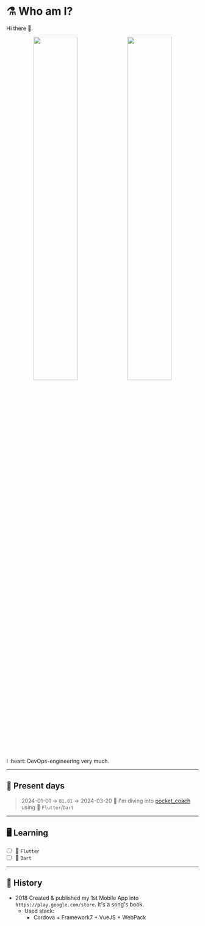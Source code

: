 # :alembic: Who am I?

<div class="mynameis">
Hi there 👋.
  
<p align="center">
  <img width="48%" src="https://github-readme-stats.vercel.app/api?username=vovs03&show_icons=true&theme=tokyonight" />
  <img width="48%" src="https://github-readme-streak-stats.herokuapp.com/?user=vovs03&theme=tokyonight" />
</p>  
I :heart: DevOps-engineering very much.
</div>

---

## :calendar: Present days

> 2024-01-01 ->  `01.01` -> 2024-03-20
> :microscope: I'm diving into [pocket_coach](https://github.com/vovs03/pocket_coach) using 🦋 `Flutter`/`Dart`

---

## 🖥 Learning

- [ ] 🦋 `Flutter`
- [ ] 🎯 `Dart`

---

## :orange_book: History

- 2018 Created & published my 1st Mobile App into `https://play.google.com/store`. It's a song's book.
  - Used stack:
    - Cordova + Framework7 + VueJS + WebPack
